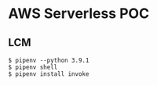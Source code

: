 # AWS Serverless POC

## LCM
```
$ pipenv --python 3.9.1
$ pipenv shell
$ pipenv install invoke
```
